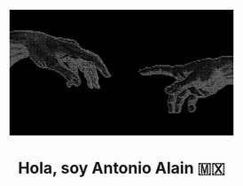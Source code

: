 <p align="center">
  <img src="https://raw.githubusercontent.com/ByAntonioMV/ByAntonioMV/main/Banner.jpeg" alt="Banner" style="width: 80%; max-width: 100%;">
</p>

<h1 align="center">Hola, soy Antonio Alain 🇲🇽</h1>
